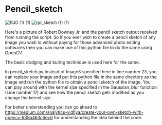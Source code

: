 # Pencil_sketch

![RJD (1) (1)](https://user-images.githubusercontent.com/30441734/101624958-c3aaca00-3a40-11eb-87f0-e2ba2cf906a2.jpg)
![rjd_sketch (1) (1)](https://user-images.githubusercontent.com/30441734/101624961-c4436080-3a40-11eb-9d23-92f881eab96b.jpg)

Here's a picture of Robert Downey Jr. and the pencil sketch output received from running the script.
So if you ever wish to create a pencil sketch of any image you wish to without paying for those advanced photo editing softwares then you can make use of this python file to do the same using OpenCV.

The basic dodging and buring technique is used here for the same.


In pencil_sketch.py
Instead of Image3 specified here in line number 23, you can replace your image and put this python file in the same directory as the image and run the python file to obtain a pencil sketch of the image.
You can play around with the kernel size specified in the Gaussian_blur function (Line number 17) and see how the pencil sketch gets modified as you change the kernel size.

For better understanding you can go ahead to https://medium.com/analytics-vidhya/create-your-own-sketch-with-opencv-638a463c6ec6 for understanding the idea behind the code.
